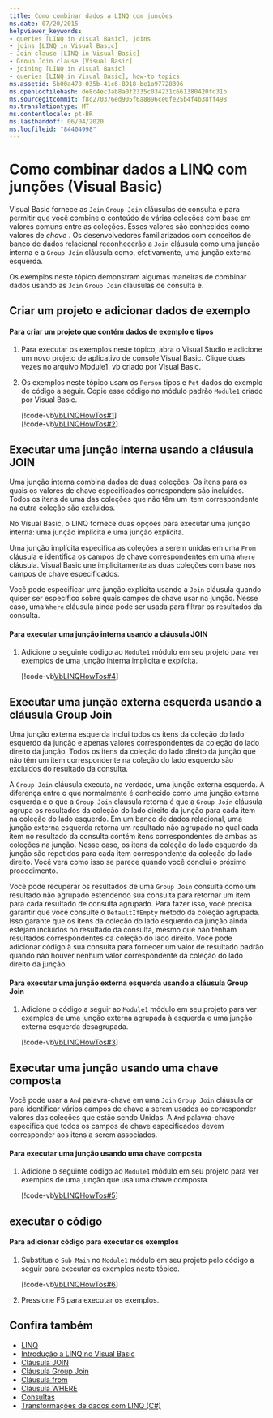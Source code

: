 ```yaml
---
title: Como combinar dados a LINQ com junções
ms.date: 07/20/2015
helpviewer_keywords:
- queries [LINQ in Visual Basic], joins
- joins [LINQ in Visual Basic]
- Join clause [LINQ in Visual Basic]
- Group Join clause [Visual Basic]
- joining [LINQ in Visual Basic]
- queries [LINQ in Visual Basic], how-to topics
ms.assetid: 5b00a478-035b-41c6-8918-be1a97728396
ms.openlocfilehash: de8c4ec3ab8a0f2335c034231c661380420fd31b
ms.sourcegitcommit: f8c270376ed905f6a8896ce0fe25b4f4b38ff498
ms.translationtype: MT
ms.contentlocale: pt-BR
ms.lasthandoff: 06/04/2020
ms.locfileid: "84404998"
---
```

# <a name="how-to-combine-data-with-linq-by-using-joins-visual-basic"></a>Como combinar dados a LINQ com junções (Visual Basic)
Visual Basic fornece as `Join` `Group Join` cláusulas de consulta e para permitir que você combine o conteúdo de várias coleções com base em valores comuns entre as coleções. Esses valores são conhecidos como valores de *chave* . Os desenvolvedores familiarizados com conceitos de banco de dados relacional reconhecerão a `Join` cláusula como uma junção interna e a `Group Join` cláusula como, efetivamente, uma junção externa esquerda.  
  
 Os exemplos neste tópico demonstram algumas maneiras de combinar dados usando as `Join` `Group Join` cláusulas de consulta e.  
  
## <a name="create-a-project-and-add-sample-data"></a>Criar um projeto e adicionar dados de exemplo  
  
#### <a name="to-create-a-project-that-contains-sample-data-and-types"></a>Para criar um projeto que contém dados de exemplo e tipos  
  
1. Para executar os exemplos neste tópico, abra o Visual Studio e adicione um novo projeto de aplicativo de console Visual Basic. Clique duas vezes no arquivo Module1. vb criado por Visual Basic.  
  
2. Os exemplos neste tópico usam os `Person` tipos e `Pet` dados do exemplo de código a seguir. Copie esse código no módulo padrão `Module1` criado por Visual Basic.  
  
     [!code-vb[VbLINQHowTos#1](~/samples/snippets/visualbasic/VS_Snippets_VBCSharp/VbLINQHowTos/VB/Module1.vb#1)]  
    [!code-vb[VbLINQHowTos#2](~/samples/snippets/visualbasic/VS_Snippets_VBCSharp/VbLINQHowTos/VB/Module1.vb#2)]  
  
## <a name="perform-an-inner-join-by-using-the-join-clause"></a>Executar uma junção interna usando a cláusula JOIN  
 Uma junção interna combina dados de duas coleções. Os itens para os quais os valores de chave especificados correspondem são incluídos. Todos os itens de uma das coleções que não têm um item correspondente na outra coleção são excluídos.  
  
 No Visual Basic, o LINQ fornece duas opções para executar uma junção interna: uma junção implícita e uma junção explícita.  
  
 Uma junção implícita especifica as coleções a serem unidas em uma `From` cláusula e identifica os campos de chave correspondentes em uma `Where` cláusula. Visual Basic une implicitamente as duas coleções com base nos campos de chave especificados.  
  
 Você pode especificar uma junção explícita usando a `Join` cláusula quando quiser ser específico sobre quais campos de chave usar na junção. Nesse caso, uma `Where` cláusula ainda pode ser usada para filtrar os resultados da consulta.  
  
#### <a name="to-perform-an-inner-join-by-using-the-join-clause"></a>Para executar uma junção interna usando a cláusula JOIN  
  
1. Adicione o seguinte código ao `Module1` módulo em seu projeto para ver exemplos de uma junção interna implícita e explícita.  
  
     [!code-vb[VbLINQHowTos#4](~/samples/snippets/visualbasic/VS_Snippets_VBCSharp/VbLINQHowTos/VB/Module1.vb#4)]  
  
## <a name="perform-a-left-outer-join-by-using-the-group-join-clause"></a>Executar uma junção externa esquerda usando a cláusula Group Join  
 Uma junção externa esquerda inclui todos os itens da coleção do lado esquerdo da junção e apenas valores correspondentes da coleção do lado direito da junção. Todos os itens da coleção do lado direito da junção que não têm um item correspondente na coleção do lado esquerdo são excluídos do resultado da consulta.  
  
 A `Group Join` cláusula executa, na verdade, uma junção externa esquerda. A diferença entre o que normalmente é conhecido como uma junção externa esquerda e o que a `Group Join` cláusula retorna é que a `Group Join` cláusula agrupa os resultados da coleção do lado direito da junção para cada item na coleção do lado esquerdo. Em um banco de dados relacional, uma junção externa esquerda retorna um resultado não agrupado no qual cada item no resultado da consulta contém itens correspondentes de ambas as coleções na junção. Nesse caso, os itens da coleção do lado esquerdo da junção são repetidos para cada item correspondente da coleção do lado direito. Você verá como isso se parece quando você conclui o próximo procedimento.  
  
 Você pode recuperar os resultados de uma `Group Join` consulta como um resultado não agrupado estendendo sua consulta para retornar um item para cada resultado de consulta agrupado. Para fazer isso, você precisa garantir que você consulte o `DefaultIfEmpty` método da coleção agrupada. Isso garante que os itens da coleção do lado esquerdo da junção ainda estejam incluídos no resultado da consulta, mesmo que não tenham resultados correspondentes da coleção do lado direito. Você pode adicionar código à sua consulta para fornecer um valor de resultado padrão quando não houver nenhum valor correspondente da coleção do lado direito da junção.  
  
#### <a name="to-perform-a-left-outer-join-by-using-the-group-join-clause"></a>Para executar uma junção externa esquerda usando a cláusula Group Join  
  
1. Adicione o código a seguir ao `Module1` módulo em seu projeto para ver exemplos de uma junção externa agrupada à esquerda e uma junção externa esquerda desagrupada.  
  
     [!code-vb[VbLINQHowTos#3](~/samples/snippets/visualbasic/VS_Snippets_VBCSharp/VbLINQHowTos/VB/Module1.vb#3)]  
  
## <a name="perform-a-join-by-using-a-composite-key"></a>Executar uma junção usando uma chave composta  
 Você pode usar a `And` palavra-chave em uma `Join` `Group Join` cláusula or para identificar vários campos de chave a serem usados ao corresponder valores das coleções que estão sendo Unidas. A `And` palavra-chave especifica que todos os campos de chave especificados devem corresponder aos itens a serem associados.  
  
#### <a name="to-perform-a-join-by-using-a-composite-key"></a>Para executar uma junção usando uma chave composta  
  
1. Adicione o seguinte código ao `Module1` módulo em seu projeto para ver exemplos de uma junção que usa uma chave composta.  
  
     [!code-vb[VbLINQHowTos#5](~/samples/snippets/visualbasic/VS_Snippets_VBCSharp/VbLINQHowTos/VB/Module1.vb#5)]  
  
## <a name="run-the-code"></a>executar o código  
  
#### <a name="to-add-code-to-run-the-examples"></a>Para adicionar código para executar os exemplos  
  
1. Substitua o `Sub Main` no `Module1` módulo em seu projeto pelo código a seguir para executar os exemplos neste tópico.  
  
     [!code-vb[VbLINQHowTos#6](~/samples/snippets/visualbasic/VS_Snippets_VBCSharp/VbLINQHowTos/VB/Module1.vb#6)]  
  
2. Pressione F5 para executar os exemplos.  
  
## <a name="see-also"></a>Confira também

- [LINQ](index.md)
- [Introdução a LINQ no Visual Basic](introduction-to-linq.md)
- [Cláusula JOIN](../../../language-reference/queries/join-clause.md)
- [Cláusula Group Join](../../../language-reference/queries/group-join-clause.md)
- [Cláusula from](../../../language-reference/queries/from-clause.md)
- [Cláusula WHERE](../../../language-reference/queries/where-clause.md)
- [Consultas](../../../language-reference/queries/index.md)
- [Transformações de dados com LINQ (C#)](../../../../csharp/programming-guide/concepts/linq/data-transformations-with-linq.md)
